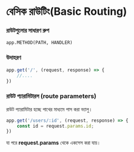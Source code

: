 # বেসিক রাউটিং\(Basic Routing\)

### রাউটগুলোর সাধারণ রুপ

```text
app.METHOD(PATH, HANDLER)
```

### উদাহরণ

```javascript
app.get('/', (request, response) => {
    //....
})
```

### রাউট প্যারামিটারস \(route parameters\)

রাউট প্যারামিটার হচ্ছে পাথের মাধ্যমে পাস করা ভ্যালু।

```javascript
app.get('/users/:id', (request, response) => {
    const id = request.params.id;
})
```

যা পরে **request.params** থেকে একসেস করা যায়।

